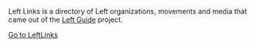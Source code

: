 Left Links is a directory of Left organizations, movements and media that came out of the [Left Guide](/left-guide) project.

[Go to LeftLinks](https://www.leftlinks.org)